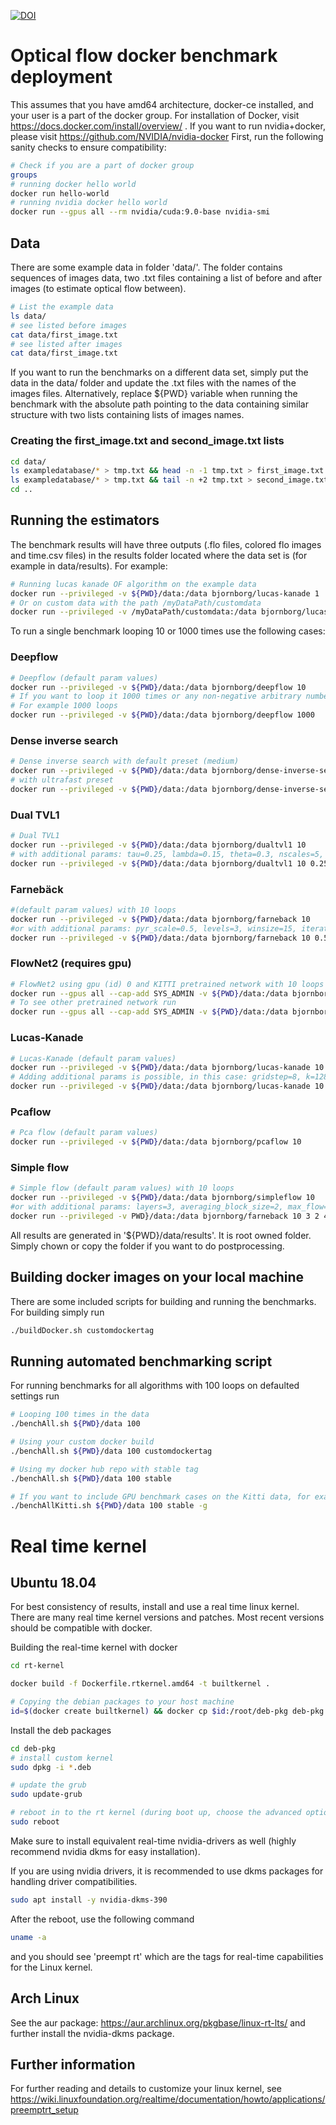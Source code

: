 
[![DOI](https://zenodo.org/badge/123254737.svg)](https://zenodo.org/badge/latestdoi/123254737)

# Optical flow docker benchmark deployment

This assumes that you have amd64 architecture, docker-ce installed, and your user is a part of the docker group. For installation of Docker, visit https://docs.docker.com/install/overview/ . If you want to run nvidia+docker, please visit https://github.com/NVIDIA/nvidia-docker
First, run the following sanity checks to ensure compatibility:

```sh
# Check if you are a part of docker group
groups
# running docker hello world
docker run hello-world
# running nvidia docker hello world
docker run --gpus all --rm nvidia/cuda:9.0-base nvidia-smi
```

## Data
There are some example data in folder 'data/'. The folder contains sequences of images data, two .txt files containing a list of before and after images (to estimate optical flow between).

```sh
# List the example data
ls data/
# see listed before images
cat data/first_image.txt
# see listed after images
cat data/first_image.txt
```
If you want to run the benchmarks on a different data set, simply put the data in the data/ folder and update the .txt files with the names of the images files. Alternatively, replace ${PWD} variable when running the benchmark with the absolute path pointing to the data containing similar structure with two lists containing lists of images names.

### Creating the first_image.txt and second_image.txt lists

```sh
cd data/
ls exampledatabase/* > tmp.txt && head -n -1 tmp.txt > first_image.txt && rm tmp.txt
ls exampledatabase/* > tmp.txt && tail -n +2 tmp.txt > second_image.txt && rm tmp.txt
cd ..

```


## Running the estimators
The benchmark results will have three outputs (.flo files, colored flo images and time.csv files) in the results folder located where the data set is (for example in data/results). For example:
```sh
# Running lucas kanade OF algorithm on the example data
docker run --privileged -v ${PWD}/data:/data bjornborg/lucas-kanade 1
# Or on custom data with the path /myDataPath/customdata
docker run --privileged -v /myDataPath/customdata:/data bjornborg/lucas-kanade 1
```


To run a single benchmark looping 10 or 1000 times use the following cases:

### Deepflow
```sh
# Deepflow (default param values)
docker run --privileged -v ${PWD}/data:/data bjornborg/deepflow 10
# If you want to loop it 1000 times or any non-negative arbitrary number, replace 10 with that number.
# For example 1000 loops 
docker run --privileged -v ${PWD}/data:/data bjornborg/deepflow 1000 
```

### Dense inverse search
```sh
# Dense inverse search with default preset (medium)
docker run --privileged -v ${PWD}/data:/data bjornborg/dense-inverse-search 10 
# with ultrafast preset
docker run --privileged -v ${PWD}/data:/data bjornborg/dense-inverse-search 10 ultrafast
```

### Dual TVL1
```sh
# Dual TVL1
docker run --privileged -v ${PWD}/data:/data bjornborg/dualtvl1 10
# with additional params: tau=0.25, lambda=0.15, theta=0.3, nscales=5, warps=5, epsilon=0.01, innnerIterations=30, outerIterations=10, scaleStep=0.8, gamma=0.0, medianFiltering=5
docker run --privileged -v ${PWD}/data:/data bjornborg/dualtvl1 10 0.25 0.15 0.3 5 5 0.01 30 10 0.8 0.0 5
```

### Farnebäck 
```sh
#(default param values) with 10 loops
docker run --privileged -v ${PWD}/data:/data bjornborg/farneback 10
#or with additional params: pyr_scale=0.5, levels=3, winsize=15, iterations=3, poly_n=5, poly_sigma=1.2 
docker run --privileged -v ${PWD}/data:/data bjornborg/farneback 10 0.5 3 15 3 5 1.2
```


### FlowNet2 (requires gpu)
```sh
# FlowNet2 using gpu (id) 0 and KITTI pretrained network with 10 loops
docker run --gpus all --cap-add SYS_ADMIN -v ${PWD}/data:/data bjornborg/flownet2 -g 0 -n FlowNet2-KITTI 10
# To see other pretrained network run 
docker run --gpus all --cap-add SYS_ADMIN -v ${PWD}/data:/data bjornborg/flownet2 -h
```

### Lucas-Kanade
```sh
# Lucas-Kanade (default param values)
docker run --privileged -v ${PWD}/data:/data bjornborg/lucas-kanade 10
# Adding additional params is possible, in this case: gridstep=8, k=128, sigma=0.05
docker run --privileged -v ${PWD}/data:/data bjornborg/lucas-kanade 10 8 128 0.05
```

### Pcaflow
```sh
# Pca flow (default param values)
docker run --privileged -v ${PWD}/data:/data bjornborg/pcaflow 10
```

### Simple flow 
```sh
# Simple flow (default param values) with 10 loops
docker run --privileged -v ${PWD}/data:/data bjornborg/simpleflow 10
#or with additional params: layers=3, averaging_block_size=2, max_flow=4, sigma_dist=4.1, sigma_color=25.5, postprocess_window=18, sigma_dist_fix=55.0, sigma_color_fix=25.5, occ_thr=0.35, upscale_averaging_radius=18, upscale_sigma_dist=55.0, upscale_sigma_color=25.5, speed_up_thr=10.0
docker run --privileged -v PWD}/data:/data bjornborg/farneback 10 3 2 4 4.1 25.5 18 55.0 25.5 0.35 18 55.0 25.5 10.0
```

All results are generated in '${PWD}/data/results'. It is root owned folder. Simply chown or copy the folder if you want to do postprocessing.

## Building docker images on your local machine

There are some included scripts for building and running the benchmarks. For building simply run
```sh
./buildDocker.sh customdockertag
```

## Running automated benchmarking script
For running benchmarks for all algorithms with 100 loops on defaulted settings run
```sh
# Looping 100 times in the data
./benchAll.sh ${PWD}/data 100

# Using your custom docker build
./benchAll.sh ${PWD}/data 100 customdockertag

# Using my docker hub repo with stable tag
./benchAll.sh ${PWD}/data 100 stable

# If you want to include GPU benchmark cases on the Kitti data, for example, run
./benchAllKitti.sh ${PWD}/data 100 stable -g
```

# Real time kernel

## Ubuntu 18.04
For best consistency of results, install and use a real time linux kernel. There are many real time kernel versions and patches. Most recent versions should be compatible with docker. 

Building the real-time kernel with docker
```sh
cd rt-kernel

docker build -f Dockerfile.rtkernel.amd64 -t builtkernel .

# Copying the debian packages to your host machine 
id=$(docker create builtkernel) && docker cp $id:/root/deb-pkg deb-pkg && docker rm -v $id
```


Install the deb packages
```sh
cd deb-pkg
# install custom kernel
sudo dpkg -i *.deb

# update the grub
sudo update-grub

# reboot in to the rt kernel (during boot up, choose the advanced option and pick the rt-kernel we just built ) 
sudo reboot
```


Make sure to install equivalent real-time nvidia-drivers as well (highly recommend nvidia dkms for easy installation).

If you are using nvidia drivers, it is recommended to use dkms packages for handling driver compatibilities.
```sh
sudo apt install -y nvidia-dkms-390
```

After the reboot, use the following command
```sh
uname -a
```
and you should see 'preempt rt' which are the tags for real-time capabilities for the Linux kernel.

## Arch Linux

See the aur package: https://aur.archlinux.org/pkgbase/linux-rt-lts/ and further install the nvidia-dkms package.

## Further information

For further reading and details to customize your linux kernel, see https://wiki.linuxfoundation.org/realtime/documentation/howto/applications/preemptrt_setup
